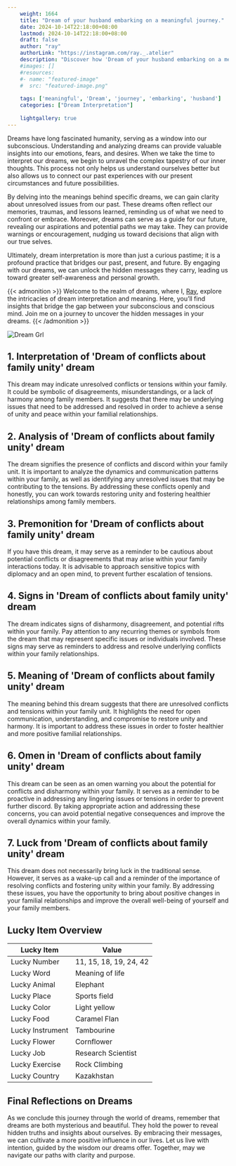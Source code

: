 ```yaml
---
    weight: 1664
    title: "Dream of your husband embarking on a meaningful journey."  # Assuming 'title' column exists
    date: 2024-10-14T22:18:00+08:00
    lastmod: 2024-10-14T22:18:00+08:00
    draft: false
    author: "ray"
    authorLink: "https://instagram.com/ray._.atelier"
    description: "Discover how 'Dream of your husband embarking on a meaningful journey.' can interpret your future and uncover its significant meanings in your life."
    #images: []
    #resources:
    #- name: "featured-image"
    #  src: "featured-image.png"
    
    tags: ['meaningful', 'Dream', 'journey', 'embarking', 'husband']
    categories: ["Dream Interpretation"]
    
    lightgallery: true
---
```

    
Dreams have long fascinated humanity, serving as a window into our subconscious. Understanding and analyzing dreams can provide valuable insights into our emotions, fears, and desires. When we take the time to interpret our dreams, we begin to unravel the complex tapestry of our inner thoughts. This process not only helps us understand ourselves better but also allows us to connect our past experiences with our present circumstances and future possibilities.

By delving into the meanings behind specific dreams, we can gain clarity about unresolved issues from our past. These dreams often reflect our memories, traumas, and lessons learned, reminding us of what we need to confront or embrace. Moreover, dreams can serve as a guide for our future, revealing our aspirations and potential paths we may take. They can provide warnings or encouragement, nudging us toward decisions that align with our true selves.

Ultimately, dream interpretation is more than just a curious pastime; it is a profound practice that bridges our past, present, and future. By engaging with our dreams, we can unlock the hidden messages they carry, leading us toward greater self-awareness and personal growth.

{{< admonition >}}
Welcome to the realm of dreams, where I, [Ray](https://instagram.com/ray._.atelier), explore the intricacies of dream interpretation and meaning. Here, you’ll find insights that bridge the gap between your subconscious and conscious mind. Join me on a journey to uncover the hidden messages in your dreams.
{{< /admonition >}}

![Dream Grl](https://cdn.pixabay.com/photo/2017/11/02/03/35/gothic-2910057_1280.jpg "Dream Grl")

## 1. Interpretation of 'Dream of conflicts about family unity' dream
 This dream may indicate unresolved conflicts or tensions within your family. It could be symbolic of disagreements, misunderstandings, or a lack of harmony among family members. It suggests that there may be underlying issues that need to be addressed and resolved in order to achieve a sense of unity and peace within your familial relationships.

## 2. Analysis of 'Dream of conflicts about family unity' dream
 The dream signifies the presence of conflicts and discord within your family unit. It is important to analyze the dynamics and communication patterns within your family, as well as identifying any unresolved issues that may be contributing to the tensions. By addressing these conflicts openly and honestly, you can work towards restoring unity and fostering healthier relationships among family members.

## 3. Premonition for 'Dream of conflicts about family unity' dream
 If you have this dream, it may serve as a reminder to be cautious about potential conflicts or disagreements that may arise within your family interactions today. It is advisable to approach sensitive topics with diplomacy and an open mind, to prevent further escalation of tensions.

## 4. Signs in 'Dream of conflicts about family unity' dream
 The dream indicates signs of disharmony, disagreement, and potential rifts within your family. Pay attention to any recurring themes or symbols from the dream that may represent specific issues or individuals involved. These signs may serve as reminders to address and resolve underlying conflicts within your family relationships.

## 5. Meaning of 'Dream of conflicts about family unity' dream
 The meaning behind this dream suggests that there are unresolved conflicts and tensions within your family unit. It highlights the need for open communication, understanding, and compromise to restore unity and harmony. It is important to address these issues in order to foster healthier and more positive familial relationships.

## 6. Omen in 'Dream of conflicts about family unity' dream
 This dream can be seen as an omen warning you about the potential for conflicts and disharmony within your family. It serves as a reminder to be proactive in addressing any lingering issues or tensions in order to prevent further discord. By taking appropriate action and addressing these concerns, you can avoid potential negative consequences and improve the overall dynamics within your family.

## 7. Luck from 'Dream of conflicts about family unity' dream
 This dream does not necessarily bring luck in the traditional sense. However, it serves as a wake-up call and a reminder of the importance of resolving conflicts and fostering unity within your family. By addressing these issues, you have the opportunity to bring about positive changes in your familial relationships and improve the overall well-being of yourself and your family members.

## Lucky Item Overview
| Lucky Item          | Value              |
|---------------|--------------------|
| Lucky Number        | 11, 15, 18, 19, 24, 42  |
| Lucky Word          | Meaning of life |
| Lucky Animal        | Elephant |
| Lucky Place         | Sports field     |
| Lucky Color         | Light yellow     |
| Lucky Food          | Caramel Flan      |
| Lucky Instrument    | Tambourine |
| Lucky Flower        | Cornflower    |
| Lucky Job           | Research Scientist       |
| Lucky Exercise      | Rock Climbing  |
| Lucky Country       | Kazakhstan    |


##  Final Reflections on Dreams

As we conclude this journey through the world of dreams, remember that dreams are both mysterious and beautiful. They hold the power to reveal hidden truths and insights about ourselves. By embracing their messages, we can cultivate a more positive influence in our lives. Let us live with intention, guided by the wisdom our dreams offer. Together, may we navigate our paths with clarity and purpose.
